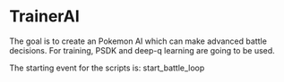 # TrainerAI
The goal is to create an Pokemon AI which can make advanced battle decisions. For training, PSDK and deep-q learning are going to be used.

The starting event for the scripts is: start_battle_loop
